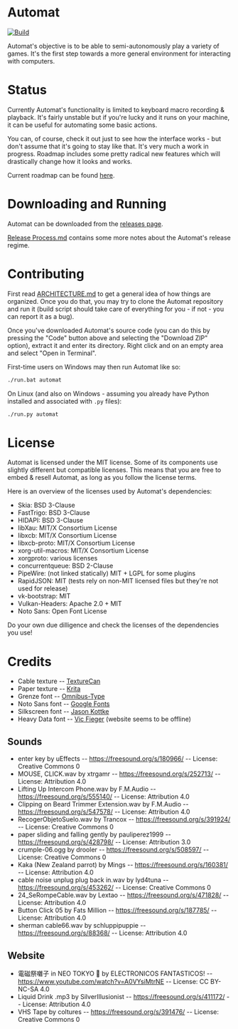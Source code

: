 # Automat

[![Build](https://github.com/mafik/automat/actions/workflows/build.yaml/badge.svg?branch=main)](https://github.com/mafik/automat/actions/workflows/build.yaml)

Automat's objective is to be able to semi-autonomously play a variety of games. It's the first step towards a more general environment for interacting with
computers.

# Status

Currently Automat's functionality is limited to keyboard macro recording &
playback. It's fairly unstable but if you're lucky and it runs on your machine,
it can be useful for automating some basic actions.

You can, of course, check it out just to see how the interface works - but
don't assume that it's going to stay like that. It's very much a work in
progress. Roadmap includes some pretty radical new features which will
drastically change how it looks and works.

Current roadmap can be found [here](https://www.tldraw.com/ro/3d97dFMiuM0MLgqyyP0SG?d=v-1312.-804.2500.1170.page).

# Downloading and Running

Automat can be downloaded from the [releases page](https://github.com/mafik/automat/releases/latest/).

[Release Process.md](docs/design/Release%20Process.md) contains some more notes about the Automat's release regime.

# Contributing

First read [ARCHITECTURE.md](ARCHITECTURE.md) to get a general idea of how
things are organized. Once you do that, you may try to clone the Automat
repository and run it (build script should take care of everything for you - if
not - you can report it as a bug).

Once you've downloaded Automat's source code (you can do this by pressing the "Code" button above and selecting the "Download ZIP" option), extract it and enter its directory. Right click and on an empty area and select "Open in Terminal".

First-time users on Windows may then run Automat like so:

```bat
./run.bat automat
```

On Linux (and also on Windows - assuming you already have Python installed and associated with `.py` files):

```sh
./run.py automat
```

# License

Automat is licensed under the MIT license. Some of its components use slightly
different but compatible licenses. This means that you are free to embed &
resell Automat, as long as you follow the license terms.

Here is an overview of the licenses used by Automat's dependencies:

- Skia: BSD 3-Clause
- FastTrigo: BSD 3-Clause
- HIDAPI: BSD 3-Clause
- libXau: MIT/X Consortium License
- libxcb: MIT/X Consortium License
- libxcb-proto: MIT/X Consortium License
- xorg-util-macros: MIT/X Consortium License
- xorgproto: various licenses
- concurrentqueue: BSD 2-Clause
- PipeWire: (not linked statically) MIT + LGPL for some plugins
- RapidJSON: MIT (tests rely on non-MIT licensed files but they're not used for release)
- vk-bootstrap: MIT
- Vulkan-Headers: Apache 2.0 + MIT
- Noto Sans: Open Font License

Do your own due dilligence and check the licenses of the dependencies you use!

# Credits

- Cable texture -- [TextureCan](https://www.texturecan.com)
- Paper texture -- [Krita](https://krita.org/)
- Grenze font -- [Omnibus-Type](https://www.omnibus-type.com/fonts/grenze/)
- Noto Sans font -- [Google Fonts](https://fonts.google.com/noto)
- Silkscreen font -- [Jason Kottke](https://kottke.org/plus/type/silkscreen/)
- Heavy Data font -- [Vic Fieger](https://www.vicfieger.com/) (website seems to be offline)

## Sounds

- enter key by uEffects -- https://freesound.org/s/180966/ -- License: Creative Commons 0
- MOUSE, CLICK.wav by xtrgamr -- https://freesound.org/s/252713/ -- License: Attribution 4.0
- Lifting Up Intercom Phone.wav by F.M.Audio -- https://freesound.org/s/555140/ -- License: Attribution 4.0
- Clipping on Beard Trimmer Extension.wav by F.M.Audio -- https://freesound.org/s/547578/ -- License: Attribution 4.0
- RecogerObjetoSuelo.wav by Trancox -- https://freesound.org/s/391924/ -- License: Creative Commons 0
- paper  sliding and falling gently by pauliperez1999 -- https://freesound.org/s/428798/ -- License: Attribution 3.0
- crumple-06.ogg by drooler -- https://freesound.org/s/508597/ -- License: Creative Commons 0
- Kaka (New Zealand parrot) by Mings -- https://freesound.org/s/160381/ -- License: Attribution 4.0
- cable noise unplug plug back in.wav by lyd4tuna -- https://freesound.org/s/453262/ -- License: Creative Commons 0
- 24_SeRompeCable.wav by Lextao -- https://freesound.org/s/471828/ -- License: Attribution 4.0
- Button Click 05 by Fats Million -- https://freesound.org/s/187785/ -- License: Attribution 4.0
- sherman cable66.wav by schluppipuppie -- https://freesound.org/s/88368/ -- License: Attribution 4.0

## Website

- 電磁祭囃子 in NEO TOKYO 🏮 by ELECTRONICOS FANTASTICOS! -- https://www.youtube.com/watch?v=A0VYsiMtrNE -- License: CC BY-NC-SA 4.0
- Liquid Drink .mp3 by SilverIllusionist -- https://freesound.org/s/411172/ -- License: Attribution 4.0
- VHS Tape by coltures -- https://freesound.org/s/391476/ -- License: Creative Commons 0